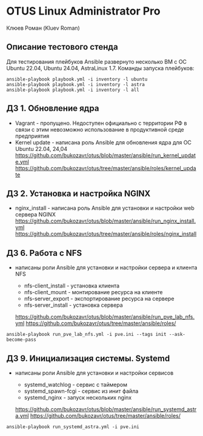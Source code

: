 # OTUS Linux Administrator Pro

Клюев Роман (Kluev Roman)

## Описание тестового стенда

Для тестирования плейбуков Ansible развернуто несколько ВМ с ОС Ubuntu 22.04, Ubuntu 24.04, AstraLinux 1.7.
Команды запуска плейбуков:

```
ansible-playbook playbook.yml -i inventory -l ubuntu
ansible-playbook playbook.yml -i inventory -l astra
ansible-playbook playbook.yml -i inventory -l all
```

## ДЗ 1. Обновление ядра

- Vagrant - пропущено. Недоступен официально с территории РФ в связи с этим невозможно использование в продуктивной среде предприятия
- Kernel update - написана роль Ansible для обновления ядра для ОС Ubuntu 22.04, 24,04
  https://github.com/bukozavr/otus/blob/master/ansible/run_kernel_update.yml
  https://github.com/bukozavr/otus/tree/master/ansible/roles/kernel_update

## ДЗ 2. Установка и настройка NGINX

- nginx_install - написана роль Ansible для установки и настройки web сервера NGINX
  https://github.com/bukozavr/otus/blob/master/ansible/run_nginx_install.yml
  https://github.com/bukozavr/otus/tree/master/ansible/roles/nginx_install

## ДЗ 6. Работа с NFS

- написаны роли Ansible для установки и настройки сервера и клиента NFS
  * nfs-client_install - установка клиента
  * nfs-client_mount - монтирование ресурса на клиенте
  * nfs-server_export - экспортирование ресурса на сервере
  * nfs-server_install - установка сервера

  https://github.com/bukozavr/otus/blob/master/ansible/run_pve_lab_nfs.yml
  https://github.com/bukozavr/otus/tree/master/ansible/roles/

```
ansible-playbook run_pve_lab_nfs.yml -i pve.ini --tags init --ask-become-pass
```

## ДЗ 9. Инициализация системы. Systemd

- написаны роли Ansible для установки и настройки сервисов
  * systemd_watchlog - сервис с таймером
  * systemd_spawn-fcgi - сервис из инит файла
  * systemd_nginx - запуск нескольких nginx
  
  https://github.com/bukozavr/otus/blob/master/ansible/run_systemd_astra.yml
  https://github.com/bukozavr/otus/tree/master/ansible/roles/

```
ansible-playbook run_systemd_astra.yml -i pve.ini
```